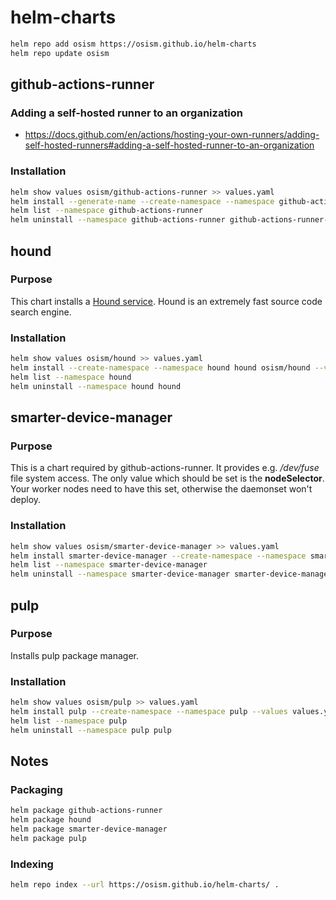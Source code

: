# helm-charts

```sh
helm repo add osism https://osism.github.io/helm-charts
helm repo update osism
```

## github-actions-runner

### Adding a self-hosted runner to an organization

* <https://docs.github.com/en/actions/hosting-your-own-runners/adding-self-hosted-runners#adding-a-self-hosted-runner-to-an-organization>

### Installation

```sh
helm show values osism/github-actions-runner >> values.yaml
helm install --generate-name --create-namespace --namespace github-actions-runner --values values.yaml osism/github-actions-runner
helm list --namespace github-actions-runner
helm uninstall --namespace github-actions-runner github-actions-runner-1631901178
```

## hound

### Purpose

This chart installs a [Hound service](https://github.com/hound-search/hound).
Hound is an extremely fast source code search engine.

### Installation

```sh
helm show values osism/hound >> values.yaml
helm install --create-namespace --namespace hound hound osism/hound --values values.yaml
helm list --namespace hound
helm uninstall --namespace hound hound
```

## smarter-device-manager

### Purpose

This is a chart required by github-actions-runner. It provides e.g. */dev/fuse* file system access.
The only value which should be set is the **nodeSelector**. Your worker nodes need to have this set,
otherwise the daemonset won't deploy.

### Installation

```sh
helm show values osism/smarter-device-manager >> values.yaml
helm install smarter-device-manager --create-namespace --namespace smarter-device-manager --values values.yaml osism/smarter-device-manager
helm list --namespace smarter-device-manager
helm uninstall --namespace smarter-device-manager smarter-device-manager
```

## pulp

### Purpose

Installs pulp package manager.

### Installation

```sh
helm show values osism/pulp >> values.yaml
helm install pulp --create-namespace --namespace pulp --values values.yaml osism/pulp
helm list --namespace pulp
helm uninstall --namespace pulp pulp
```

## Notes

### Packaging

```sh
helm package github-actions-runner
helm package hound
helm package smarter-device-manager
helm package pulp
```

### Indexing

```sh
helm repo index --url https://osism.github.io/helm-charts/ .
```
